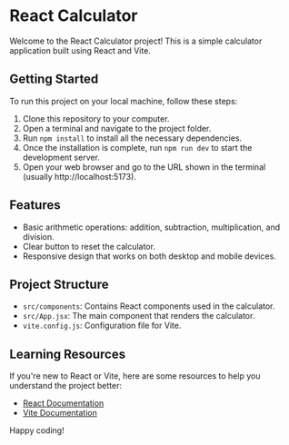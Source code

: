 # React Calculator

Welcome to the React Calculator project! This is a simple calculator application built using React and Vite.

## Getting Started

To run this project on your local machine, follow these steps:

1. Clone this repository to your computer.
2. Open a terminal and navigate to the project folder.
3. Run `npm install` to install all the necessary dependencies.
4. Once the installation is complete, run `npm run dev` to start the development server.
5. Open your web browser and go to the URL shown in the terminal (usually http://localhost:5173).

## Features

- Basic arithmetic operations: addition, subtraction, multiplication, and division.
- Clear button to reset the calculator.
- Responsive design that works on both desktop and mobile devices.

## Project Structure

- `src/components`: Contains React components used in the calculator.
- `src/App.jsx`: The main component that renders the calculator.
- `vite.config.js`: Configuration file for Vite.

## Learning Resources

If you're new to React or Vite, here are some resources to help you understand the project better:

- [React Documentation](https://reactjs.org/docs/getting-started.html)
- [Vite Documentation](https://vitejs.dev/guide/)

Happy coding!
